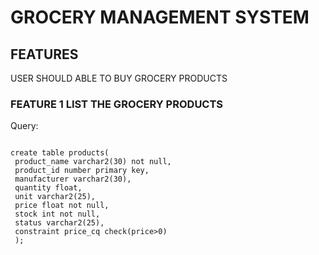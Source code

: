 # GROCERY MANAGEMENT SYSTEM

## FEATURES
  USER SHOULD ABLE TO BUY GROCERY PRODUCTS
### FEATURE 1 LIST THE GROCERY PRODUCTS
Query:

```

create table products(
 product_name varchar2(30) not null,
 product_id number primary key,
 manufacturer varchar2(30),
 quantity float,
 unit varchar2(25),
 price float not null,
 stock int not null,
 status varchar2(25),
 constraint price_cq check(price>0)
 );
  
  
  ```
